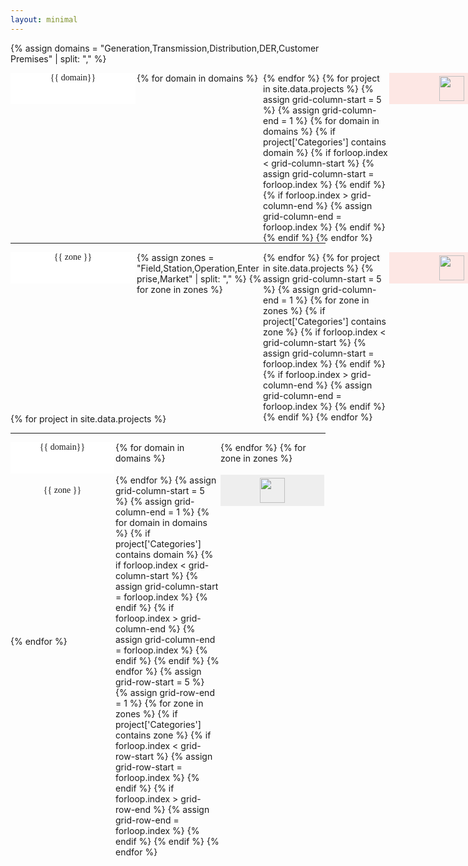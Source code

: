 ```yaml
---
layout: minimal
---
```

<link rel="stylesheet" id="redux-google-fonts-salient_redux-css" href="https://fonts.googleapis.com/css?family=Open+Sans%3A700%7CRoboto+Slab%3A500&amp;display=swap&amp;ver=1683165598" type="text/css" media="all">
<style>
#domains, #zones, .project-sgam {
	display: grid;
	grid-template-columns: repeat(5, 200px);
	grid-template-rows: repeat(5, 50px);
	grid-column-gap: 2px;
	grid-row-gap: 2px;
	width: 1000px;
	& div {
		display: inline-grid;
		background: white;
		font-family: "Roboto Slab"
	}
	& div img { 
		margin: auto;
		height: 40px;
		padding: 5px;
	}
	& div[id]:nth-child(3n) {
		background: #008F6522;
	}
	& div[id]:nth-child(3n+1) {
		background: #3a56e922;
	}
	& div[id]:nth-child(3n+2) {
		background: #ff5d4722;
	}
}
.project-sgam {
	grid-template-columns: repeat(6, 166px);
	grid-template-rows: repeat(6, 50px);
	& div:last-child {
		background: #EEEEEE !important;
	}
}
</style>

{% assign domains = "Generation,Transmission,Distribution,DER,Customer Premises" | split: "," %}

<div id="domains">
{% for domain in domains %}
<div style="grid-row-start: 1; grid-column-start: {{ forloop.index }}; grid-column-end: {{ forloop.index | plus: 1}}; text-align: center;">{{ domain}}</div>
{% endfor %}
{% for project in site.data.projects %}
{% assign grid-column-start = 5 %}
{% assign grid-column-end = 1 %}
{% for domain in domains %}
{% if project['Categories'] contains domain %}
{% if forloop.index < grid-column-start %}
{% assign grid-column-start = forloop.index %}
{% endif %}
{% if forloop.index > grid-column-end %}
{% assign grid-column-end = forloop.index %}
{% endif %}
{% endif %}
{% endfor %}
<div id="{{ project['Slug'] }}" style="grid-row-start: {{ forloop.index | plus: 1}}; grid-column-start:{{ grid-column-start }}; grid-column-end: {{ grid-column-end | plus: 1 }};"><img src="{{ project['Logo URL'] }}"></div>
{% endfor %}	
</div>
<hr>
<div id="zones">
{% assign zones = "Field,Station,Operation,Enterprise,Market" | split: "," %}
{% for zone in zones %}
<div style="grid-row-start: 1; grid-column-start: {{ forloop.index }}; grid-column-end: {{ forloop.index | plus: 1}}; text-align: center;">{{ zone }}</div>
{% endfor %}
{% for project in site.data.projects %}
{% assign grid-column-start = 5 %}
{% assign grid-column-end = 1 %}
{% for zone in zones %}
{% if project['Categories'] contains zone %}
{% if forloop.index < grid-column-start %}
{% assign grid-column-start = forloop.index %}
{% endif %}
{% if forloop.index > grid-column-end %}
{% assign grid-column-end = forloop.index %}
{% endif %}
{% endif %}
{% endfor %}
<div id="{{ project['Slug'] }}" style="grid-row-start: {{ forloop.index | plus: 1}}; grid-column-start:{{ grid-column-start }}; grid-column-end: {{ grid-column-end | plus: 1 }};"><img src="{{ project['Logo URL'] }}"></div>
{% endfor %}	
</div>
{% for project in site.data.projects %}
<hr>
<div class="project-sgam" id="{{ project['Slug']}}-sgam">
{% for domain in domains %}
<div style="grid-row-start: 1; grid-column-start: {{ forloop.index | plus: 1 }}; grid-column-end: {{ forloop.index | plus: 2}}; text-align: center">{{ domain}}</div>
{% endfor %}
{% for zone in zones %}
<div style="grid-column-start: 1; grid-row-start: {{ forloop.index | plus: 1 }}; grid-row-end: {{ forloop.index | plus: 2}}; vertical-align: middle; text-align: center; margin: auto;">{{ zone }}</div>
{% endfor %}
{% assign grid-column-start = 5 %}
{% assign grid-column-end = 1 %}
{% for domain in domains %}
{% if project['Categories'] contains domain %}
{% if forloop.index < grid-column-start %}
{% assign grid-column-start = forloop.index %}
{% endif %}
{% if forloop.index > grid-column-end %}
{% assign grid-column-end = forloop.index %}
{% endif %}
{% endif %}
{% endfor %}
{% assign grid-row-start = 5 %}
{% assign grid-row-end = 1 %}
{% for zone in zones %}
{% if project['Categories'] contains zone %}
{% if forloop.index < grid-row-start %}
{% assign grid-row-start = forloop.index %}
{% endif %}
{% if forloop.index > grid-row-end %}
{% assign grid-row-end = forloop.index %}
{% endif %}
{% endif %}
{% endfor %}
<div style="grid-row-start: {{ grid-row-start | plus: 1 }}; grid-row-end: {{ grid-row-end | plus: 2 }}; grid-column-start:{{ grid-column-start | plus: 1 }}; grid-column-end: {{ grid-column-end | plus: 2 }};"><img src="{{ project['Logo URL'] }}"></div>
</div>
{% endfor %}


